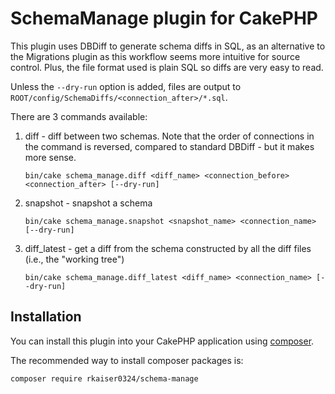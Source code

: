 # SchemaManage plugin for CakePHP

This plugin uses DBDiff to generate schema diffs in SQL, as an alternative to the Migrations plugin as this workflow seems more intuitive for source control.  Plus, the file format used is plain SQL so diffs are very easy to read.  

Unless the `--dry-run` option is added, files are output to `ROOT/config/SchemaDiffs/<connection_after>/*.sql`.

There are 3 commands available:

1. diff - diff between two schemas.  Note that the order of connections in the command is reversed, compared to standard DBDiff - but it makes more sense.

    `bin/cake schema_manage.diff <diff_name> <connection_before> <connection_after> [--dry-run]`
2. snapshot - snapshot a schema

    `bin/cake schema_manage.snapshot <snapshot_name> <connection_name> [--dry-run]`
3. diff_latest - get a diff from the schema constructed by all the diff files (i.e., the "working tree")

    `bin/cake schema_manage.diff_latest <diff_name> <connection_name> [--dry-run]`



## Installation

You can install this plugin into your CakePHP application using [composer](https://getcomposer.org).

The recommended way to install composer packages is:

```
composer require rkaiser0324/schema-manage
```

